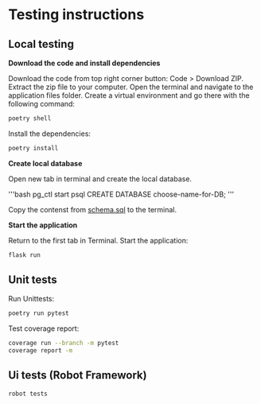 


# Testing instructions

## Local testing

**Download the code and install dependencies**

Download the code from top right corner button: Code > Download ZIP. Extract the zip file to your computer. Open the terminal and navigate to the application files folder. Create a virtual environment and go there with the following command:

```bash
poetry shell
```
Install the dependencies:

```bash
poetry install
```

**Create local database**

Open new tab in terminal and create the local database.

'''bash
pg_ctl start
psql
CREATE DATABASE choose-name-for-DB;
'''

Copy the contenst from [schema.sql](https://github.com/piryopt/pienryhmien-optimointi/blob/main/schema.sql) to the terminal.

**Start the application**

Return to the first tab in Terminal. Start the application:

```bash
flask run
```


## Unit tests

Run Unittests:

```bash
poetry run pytest
```

Test coverage report:

```bash
coverage run --branch -m pytest
coverage report -m
```


## Ui tests (Robot Framework)

```bash
robot tests
```